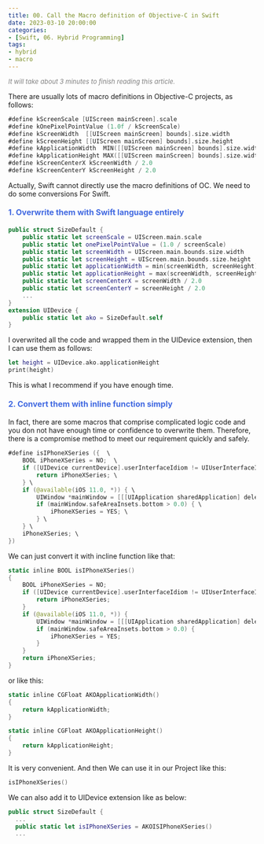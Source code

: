 ```yaml
---
title: 00. Call the Macro definition of Objective-C in Swift
date: 2023-03-10 20:00:00
categories: 
- [Swift, 06. Hybrid Programming]
tags:
- hybrid
- macro
---
```


<font color=gray size=2>*It will take about 3 minutes to finish reading this article.*</font>

There are usually lots of macro definitions in Objective-C projects, as follows:
```Swift 
#define kScreenScale [UIScreen mainScreen].scale
#define kOnePixelPointValue (1.0f / kScreenScale)
#define kScreenWidth  [[UIScreen mainScreen] bounds].size.width
#define kScreenHeight [[UIScreen mainScreen] bounds].size.height
#define kApplicationWidth  MIN([[UIScreen mainScreen] bounds].size.width, [[UIScreen mainScreen] bounds].size.height)
#define kApplicationHeight MAX([[UIScreen mainScreen] bounds].size.width, [[UIScreen mainScreen] bounds].size.height)
#define kScreenCenterX kScreenWidth / 2.0
#define kScreenCenterY kScreenHeight / 2.0
```
Actually, Swift cannot directly use the macro definitions of OC. We need to do some conversions For Swift.

#### <font size=3 color=#4169E1> 1. Overwrite them with Swift language entirely</font>

```Swift 
public struct SizeDefault {
    public static let screenScale = UIScreen.main.scale
    public static let onePixelPointValue = (1.0 / screenScale)
    public static let screenWidth = UIScreen.main.bounds.size.width
    public static let screenHeight = UIScreen.main.bounds.size.height
    public static let applicationWidth = min(screenWidth, screenHeight)
    public static let applicationHeight = max(screenWidth, screenHeight)
    public static let screenCenterX = screenWidth / 2.0
    public static let screenCenterY = screenHeight / 2.0
    ...
}
extension UIDevice {
    public static let ako = SizeDefault.self
}
```
I overwrited all the code and wrapped them in the UIDevice extension, then I can use them as follows:
```Swift 
let height = UIDevice.ako.applicationHeight
print(height)
```
This is what I recommend if you have enough time. 

#### <font size=3 color=#4169E1> 2. Convert them with inline function simply</font>
In fact, there are some macros that comprise complicated logic code and you don not have enough time or confidence to overwrite them. Therefore, there is a compromise method to meet our requirement quickly and safely.

```Swift
#define isIPhoneXSeries ({  \
    BOOL iPhoneXSeries = NO;  \
    if ([UIDevice currentDevice].userInterfaceIdiom != UIUserInterfaceIdiomPhone) { \
        return iPhoneXSeries; \
    } \
    if (@available(iOS 11.0, *)) { \
        UIWindow *mainWindow = [[[UIApplication sharedApplication] delegate] window]; \
        if (mainWindow.safeAreaInsets.bottom > 0.0) { \
            iPhoneXSeries = YES; \
        } \
    } \
    iPhoneXSeries; \
})
```
We can just convert it with incline function like that:

```Swift
static inline BOOL isIPhoneXSeries()
{
    BOOL iPhoneXSeries = NO;
    if ([UIDevice currentDevice].userInterfaceIdiom != UIUserInterfaceIdiomPhone) {
        return iPhoneXSeries;
    }
    if (@available(iOS 11.0, *)) {
        UIWindow *mainWindow = [[[UIApplication sharedApplication] delegate] window];
        if (mainWindow.safeAreaInsets.bottom > 0.0) {
            iPhoneXSeries = YES;
        }
    }
    return iPhoneXSeries;
}
```
or like this:
```Swift
static inline CGFloat AKOApplicationWidth()
{
    return kApplicationWidth;
}

static inline CGFloat AKOApplicationHeight()
{
    return kApplicationHeight;
}
```
It is very convenient. And then We can use it in our Project like this:
```Swift
isIPhoneXSeries()
```
We can also add it to UIDevice extension like as below:

```Swift
public struct SizeDefault {
  ...
  public static let isIPhoneXSeries = AKOISIPhoneXSeries()
  ...

```




